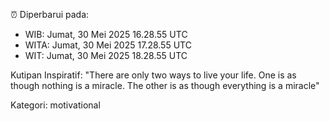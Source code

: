 ⏰ Diperbarui pada:
- WIB: Jumat, 30 Mei 2025 16.28.55 UTC
- WITA: Jumat, 30 Mei 2025 17.28.55 UTC
- WIT: Jumat, 30 Mei 2025 18.28.55 UTC

Kutipan Inspiratif:
"There are only two ways to live your life. One is as though nothing is a miracle. The other is as though everything is a miracle"


Kategori: motivational

